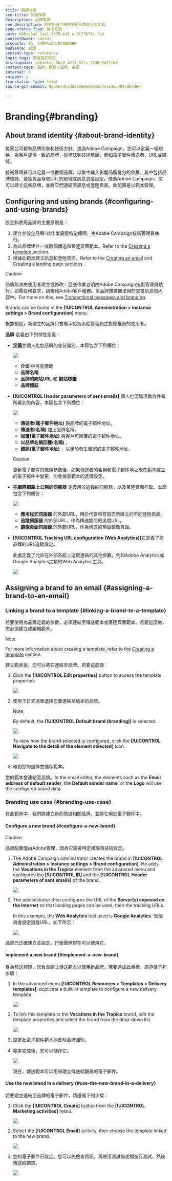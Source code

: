 ```yaml
---
title: 品牌推廣
seo-title: 品牌推廣
description: 品牌推廣
seo-description: 探索所有可用來管理品牌身分的工具。
page-status-flag: 從未啓動
uuid: d66ac5a2-2ae1-4870-b48 e-7f276744 fdd
contentOwner: saviat
products: SG_ CAMPAIGN/STANDARD
audience: 管理
content-type: reference
topic-tags: 應用程式設定
discoiquuid: cbb1dcec-3bc6-4013-87fa-27d0e5d32fb8
context-tags: 品牌，概觀；品牌，主要
internal: n
snippet: y
translation-type: tm+mt
source-git-commit: 866567d63dd2798eb56d42d4e163e5484c9b4d68

---
```



# Branding{#branding}

## About brand identity {#about-brand-identity}

每家公司都有品牌形象和技術方針。透過Adobe Campaign，您可以定義一組規格，為客戶提供一致的品牌，從標誌到技術層面，例如電子郵件傳送者、URL或網域。

技術管理員可以定義一或數個品牌，以集中輸入影響品牌身分的參數。其中包括品牌標誌、登陸頁面存取URL的網域或訊息追蹤設定。借助Adobe Campaign，您可以建立這些品牌，並將它們連結至訊息或登陸頁面。此配置是以範本管理。

## Configuring and using brands {#configuring-and-using-brands}

設定和使用品牌的主要原則是：

1. 建立並設定品牌-此作業需要特定權限，由Adobe Campaign技術管理員執行。
1. 為此品牌建立一或數個傳送和著陸頁面範本。Refer to the [Creating a template](../../start/using/about-templates.md) section.
1. 根據此範本建立訊息和登陸頁面。Refer to the [Creating an email](../../channels/using/creating-an-email.md) and [Creating a landing page](../../channels/using/designing-a-landing-page.md) sections.

>[!CAUTION]
>
>品牌無法由使用者建立或修改：這些作業必須由Adobe Campaign技術管理員執行。如需任何要求，請聯絡Adobe客戶服務。多品牌推廣無法用於交易訊息的內容中。For more on this, see [Transactional messages and branding](../../channels/using/about-transactional-messaging.md#permissions-and-branding).

Brands can be found in the **[!UICONTROL Administration > Instance settings > Brand configuration]** menu.

根據預設，新建立的品牌只會顯示給指派給管理員之對應權限的使用者。

**品牌** 定義由下列特性定義：

* **定義**&#x200B;並個人化您品牌的身分識別。本節包含下列欄位：

   ![](assets/branding_01.png)

   * **介面** 中可見標籤
   * **品牌名稱**
   * **品牌的網站URL** 和 **網站標籤**
   * **品牌標誌**

* **[!UICONTROL Header parameters of sent emails]** 個人化促銷活動收件者所看到的內容。本節包含下列欄位：

   ![](assets/branding_04_header.png)

   * **傳送者(電子郵件地址)** 與品牌的電子郵件地址。
   * **傳送者(名稱)** 加上品牌名稱。
   * **回覆(電子郵件地址)** 與客戶可回覆的電子郵件地址。
   * **以品牌名稱回覆(名稱)** 。
   * **錯誤(電子郵件地址)** ，以用於發生錯誤的電子郵件地址。
   >[!CAUTION]
   >
   >更新電子郵件的標頭參數後，如果傳送者的名稱和電子郵件地址未在範本建立的電子郵件中變更，則會檢查範本的進階設定。

* **在網際網路上公開的伺服器** 定義用於追蹤的伺服器，以及著陸頁面存取。本節包含下列欄位：

   ![](assets/configure_branding_04.png)

   * **應用程式伺服器** 的外部URL，用於代管和存取您所建立的不同登陸頁面。
   * **追蹤伺服器** 的外部URL，作為傳送期間的追蹤URL。
   * **鏡像頁面伺服器** 的外部URL，作為傳送的預設鏡像頁面。

* **[!UICONTROL Tracking URL configuration (Web Analytics)]**&#x200B;它定義了您品牌的URL追蹤設定。

   此處定義了允許在外部系統上追蹤連結的其他參數，例如Adobe Analytics或Google Analytics之類的Web Analytics工具。

   ![](assets/branding_05.png)

## Assigning a brand to an email {#assigning-a-brand-to-an-email}

### Linking a brand to a template {#linking-a-brand-to-a-template}

若要使用為品牌定義的參數，必須連結至傳送範本或著陸頁面範本。若要這麼做，您必須建立或編輯範本。

>[!NOTE]
>
>For more information about creating a template, refer to the [Creating a template](../../start/using/about-templates.md) section.

建立範本後，您可以將它連結至品牌。若要這麼做：

1. Click the **[!UICONTROL Edit properties]** button to access the template properties.

   ![](assets/branding_04.png)

1. 使用下拉式清單選擇您要連結至範本的品牌。

   >[!NOTE]
   >
   >By default, the **[!UICONTROL Default brand (branding)]** is selected.

   ![](assets/branding_05.png)

   To view how the brand selected is configured, click the **[!UICONTROL Navigate to the detail of the element selected]** icon.

   ![](assets/branding_06.png)

1. 確認您的選擇並儲存範本。

您的範本會連結至品牌。In the email editor, the elements such as the **Email address of default sender**, the **Default sender name**, or the **Logo** will use the configured brand data.

### Branding use case {#branding-use-case}

在此範例中，我們將建立新的旅遊相關品牌，並將它用於電子郵件中。

#### Configure a new brand {#configure-a-new-brand}

>[!CAUTION]
>
>品牌配置僅由Adobe管理，因為它需要特定權限和技術設定。

1. The Adobe Campaign administrator creates the brand in **[!UICONTROL Administration > Instance settings > Brand configuration]**. He adds the **Vacations in the Tropics** element from the advanced menu and configures the **[!UICONTROL ID]** and the **[!UICONTROL Header parameters of sent emails]** of the brand.

   ![](assets/branding_07.png)

1. The administrator then configures the URL of the **Server(s) exposed on the Internet** so that landing pages can be used, then the tracking URLs.

   In this example, the **Web Analytics** tool used is **Google Analytics**. 管理員會設定追蹤URL，如下所示：

   ![](assets/branding_12.png)

品牌已正確建立並設定。行銷團隊現在可以使用它。

#### Implement a new brand {#implement-a-new-brand}

身為發送經理，您負責建立傳送範本以使用新品牌。若要達成此目標，請遵循下列步驟：

1. In the advanced menu **[!UICONTROL Resources > Templates > Delivery templates]**, duplicate a built-in template to configure a new delivery template.

   ![](assets/branding_08.png)

1. To link this template to the **Vacations in the Tropics** brand, edit the template properties and select the brand from the drop-down list.

   ![](assets/branding_09.png)

1. 設定此電子郵件範本以反映品牌識別。
1. 範本完成後，您可以儲存它。

   ![](assets/branding_10.png)

   現在，傳送範本可以用來建立傳送給觀眾的電子郵件。

#### Use the new brand in a delivery {#use-the-new-brand-in-a-delivery}

若要建立連結至品牌的電子郵件，請遵循下列步驟：

1. Click the **[!UICONTROL Create]** button from the **[!UICONTROL Marketing activities]** menu.

   ![](assets/branding_14.png)

1. Select the **[!UICONTROL Email]** activity, then choose the template linked to the new brand.

   ![](assets/branding_15.png)

1. 您的電子郵件已設定。您可以先檢查資訊，再使用測試描述檔進行測試，然後傳送給觀眾。

   ![](assets/branding_16.png)

